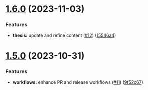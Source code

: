 # [1.6.0](https://github.com/KarstenSiemer/BPP/compare/v1.5.0...v1.6.0) (2023-11-03)


### Features

* **thesis:** update and refine content ([#12](https://github.com/KarstenSiemer/BPP/issues/12)) ([15546a4](https://github.com/KarstenSiemer/BPP/commit/15546a430589f9902b66e52da226d2faf8df05a2))

# [1.5.0](https://github.com/KarstenSiemer/BPP/compare/v1.4.0...v1.5.0) (2023-10-31)


### Features

* **workflows:** enhance PR and release workflows ([#11](https://github.com/KarstenSiemer/BPP/issues/11)) ([9f52c67](https://github.com/KarstenSiemer/BPP/commit/9f52c674eb604f28c10769b616d597b2b8b8ddbd))
